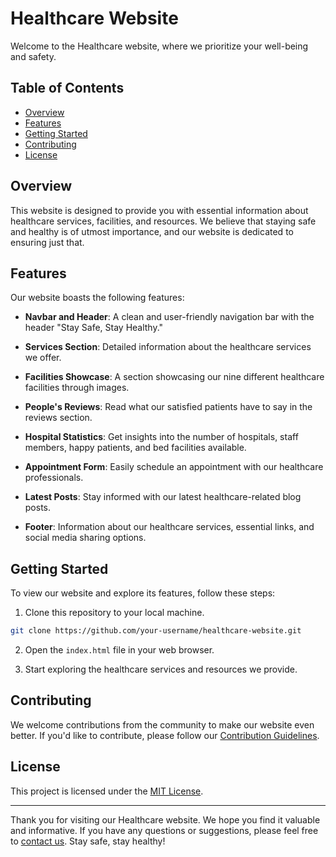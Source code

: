 # Healthcare Website

Welcome to the Healthcare website, where we prioritize your well-being and safety. 

## Table of Contents

- [Overview](#overview)
- [Features](#features)
- [Getting Started](#getting-started)
- [Contributing](#contributing)
- [License](#license)

## Overview

This website is designed to provide you with essential information about healthcare services, facilities, and resources. We believe that staying safe and healthy is of utmost importance, and our website is dedicated to ensuring just that.

## Features

Our website boasts the following features:

- **Navbar and Header**: A clean and user-friendly navigation bar with the header "Stay Safe, Stay Healthy."

- **Services Section**: Detailed information about the healthcare services we offer.

- **Facilities Showcase**: A section showcasing our nine different healthcare facilities through images.

- **People's Reviews**: Read what our satisfied patients have to say in the reviews section.

- **Hospital Statistics**: Get insights into the number of hospitals, staff members, happy patients, and bed facilities available.

- **Appointment Form**: Easily schedule an appointment with our healthcare professionals.

- **Latest Posts**: Stay informed with our latest healthcare-related blog posts.

- **Footer**: Information about our healthcare services, essential links, and social media sharing options.

## Getting Started

To view our website and explore its features, follow these steps:

1. Clone this repository to your local machine.

```bash
git clone https://github.com/your-username/healthcare-website.git
```

2. Open the `index.html` file in your web browser.

3. Start exploring the healthcare services and resources we provide.

## Contributing

We welcome contributions from the community to make our website even better. If you'd like to contribute, please follow our [Contribution Guidelines](CONTRIBUTING.md).

## License

This project is licensed under the [MIT License](LICENSE).

---

Thank you for visiting our Healthcare website. We hope you find it valuable and informative. If you have any questions or suggestions, please feel free to [contact us](mailto:your.email@example.com). Stay safe, stay healthy!
